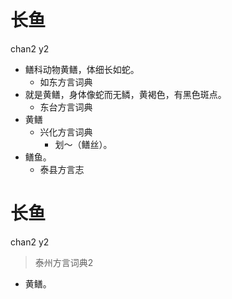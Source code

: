 # 长鱼
chan2 y2
+ 鳝科动物黄鳝，体细长如蛇。
  * 如东方言词典
+ 就是黄鳝，身体像蛇而无鳞，黄褐色，有黑色斑点。
  * 东台方言词典
+ 黄鳝
  * 兴化方言词典
    - 划～（鳝丝）。
+ 鳝鱼。
  * 泰县方言志

# 长鱼
chan2 y2
> 泰州方言词典2
- 黄鳝。
